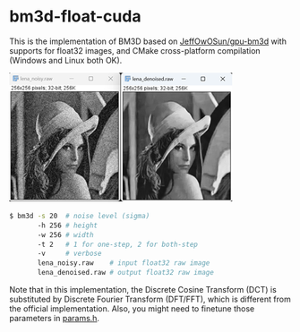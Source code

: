 # bm3d-float-cuda

This is the implementation of BM3D based on [JeffOwOSun/gpu-bm3d](https://github.com/JeffOwOSun/gpu-bm3d) with supports for float32 images, and CMake cross-platform compilation (Windows and Linux both OK).

![demo](./demo.png)

```sh
$ bm3d -s 20  # noise level (sigma)
       -h 256 # height
       -w 256 # width
       -t 2   # 1 for one-step, 2 for both-step
       -v     # verbose
       lena_noisy.raw    # input float32 raw image
       lena_denoised.raw # output float32 raw image
```

Note that in this implementation, the Discrete Cosine Transform (DCT) is substituted by Discrete Fourier Transform (DFT/FFT), which is different from the official implementation. Also, you might need to finetune those parameters in [params.h](params.h).

